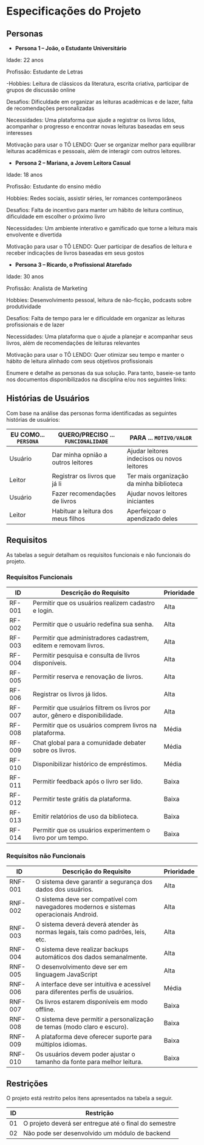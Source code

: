 # Especificações do Projeto


## Personas

- **Persona 1 – João, o Estudante Universitário**

Idade: 22 anos 

Profissão: Estudante de Letras 

-Hobbies: Leitura de clássicos da literatura, escrita criativa, participar de grupos de discussão online 

Desafios: Dificuldade em organizar as leituras acadêmicas e de lazer, falta de recomendações personalizadas 

Necessidades: Uma plataforma que ajude a registrar os livros lidos, acompanhar o progresso e encontrar novas leituras baseadas em seus interesses 

Motivação para usar o TÔ LENDO: Quer se organizar melhor para equilibrar leituras acadêmicas e pessoais, além de interagir com outros leitores.




- **Persona 2 – Mariana, a Jovem Leitora Casual**

Idade: 18 anos

Profissão: Estudante do ensino médio 

Hobbies: Redes sociais, assistir séries, ler romances contemporâneos 

Desafios: Falta de incentivo para manter um hábito de leitura contínuo, dificuldade em escolher o próximo livro 

Necessidades: Um ambiente interativo e gamificado que torne a leitura mais envolvente e divertida 

Motivação para usar o TÔ LENDO: Quer participar de desafios de leitura e receber indicações de livros baseadas em seus gostos 



- **Persona 3 – Ricardo, o Profissional Atarefado**

Idade: 30 anos 

Profissão: Analista de Marketing 

Hobbies: Desenvolvimento pessoal, leitura de não-ficção, podcasts sobre produtividade 

Desafios: Falta de tempo para ler e dificuldade em organizar as leituras profissionais e de lazer 

Necessidades: Uma plataforma que o ajude a planejar e acompanhar seus livros, além de recomendações de leituras relevantes 

Motivação para usar o TÔ LENDO: Quer otimizar seu tempo e manter o hábito de leitura alinhado com seus objetivos profissionais

Enumere e detalhe as personas da sua solução. Para tanto, baseie-se tanto nos documentos disponibilizados na disciplina e/ou nos seguintes links:

## Histórias de Usuários

Com base na análise das personas forma identificadas as seguintes histórias de usuários:

|EU COMO... `PERSONA`   | QUERO/PRECISO ... `FUNCIONALIDADE`|PARA ... `MOTIVO/VALOR`                     |
|-----------------------|-----------------------------------|--------------------------------------------|
|Usuário                | Dar minha opnião a outros leitores| Ajudar leitores indecisos ou novos leitores|
|Leitor                 | Registrar os livros que já li     | Ter mais organização da minha biblioteca   |
|Usuário                | Fazer recomendações de livros     | Ajudar novos leitores iniciantes           |
|Leitor                 | Habituar a leitura dos meus filhos| Aperfeiçoar o apendizado deles             |

## Requisitos

As tabelas a seguir detalham os requisitos funcionais e não funcionais do projeto.

### Requisitos Funcionais

|ID    | Descrição do Requisito  | Prioridade | 
|------|-----------------------------------------|----| 
|RF-001| Permitir que os usuários realizem cadastro e login. | Alta |  
|RF-002| Permitir que o usuário redefina sua senha. | Alta | 
|RF-003| Permitir que administradores cadastrem, editem e removam livros. | Alta |
|RF-004| Permitir pesquisa e consulta de livros disponíveis. | Alta |
|RF-005| Permitir reserva e renovação de livros. | Alta |
|RF-006| Registrar os livros já lidos. | Alta |
|RF-007| Permitir que usuários filtrem os livros por autor, gênero e disponibilidade. | Alta |
|RF-008| Permitir que os usuários comprem livros na plataforma. | Média |
|RF-009| Chat global para a comunidade debater sobre os livros. | Média |
|RF-010| Disponibilizar histórico de empréstimos. | Média |
|RF-011| Permitir feedback após o livro ser lido. | Baixa |
|RF-012| Permitir teste grátis da plataforma. | Baixa |
|RF-013| Emitir relatórios de uso da biblioteca.	| Baixa |
|RF-014| Permitir que os usuários experimentem o livro por um tempo.	| Baixa |



### Requisitos não Funcionais

|ID     | Descrição do Requisito  |Prioridade |
|-------|-------------------------|----|
|RNF-001| O sistema deve garantir a segurança dos dados dos usuários. | Alta |
|RNF-002| O sistema deve ser compatível com navegadores modernos e sistemas operacionais Android. | Alta |
|RNF-003| O sistema deverá deverá atender às normas legais, tais como padrões, leis, etc. | Alta |
|RNF-004| O sistema deve realizar backups automáticos dos dados semanalmente. | Alta |
|RNF-005| O desenvolvimento deve ser em linguagem JavaScript | Alta |
|RNF-006| A interface deve ser intuitiva e acessível para diferentes perfis de usuários. | Média |
|RNF-007| Os livros estarem disponíveis em modo offline. | Baixa |
|RNF-008| O sistema deve permitir a personalização de temas (modo claro e escuro). | Baixa |
|RNF-009| A plataforma deve oferecer suporte para múltiplos idiomas. | Baixa |
|RNF-010| Os usuários devem poder ajustar o tamanho da fonte para melhor leitura. | Baixa |

## Restrições

O projeto está restrito pelos itens apresentados na tabela a seguir.

|ID| Restrição                                             |
|--|-------------------------------------------------------|
|01| O projeto deverá ser entregue até o final do semestre |
|02| Não pode ser desenvolvido um módulo de backend        |

